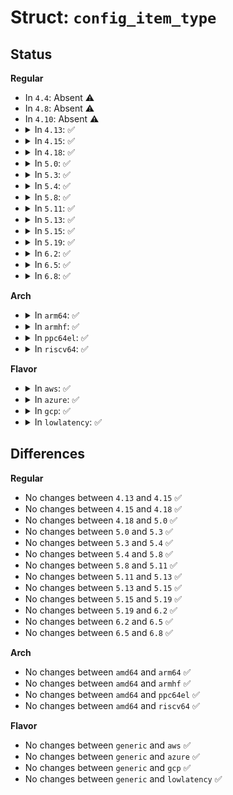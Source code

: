 # Struct: <code>config_item_type</code>

## Status
<b>Regular</b>
<ul>
<li>
In <code>4.4</code>: Absent ⚠️
</li>
<li>
In <code>4.8</code>: Absent ⚠️
</li>
<li>
In <code>4.10</code>: Absent ⚠️
</li>
<li>
<details>
<summary>In <code>4.13</code>: ✅</summary>

```c
struct config_item_type {
    struct module *ct_owner;
    struct configfs_item_operations *ct_item_ops;
    struct configfs_group_operations *ct_group_ops;
    struct configfs_attribute **ct_attrs;
    struct configfs_bin_attribute **ct_bin_attrs;
};
```
</details>
</li>
<li>
<details>
<summary>In <code>4.15</code>: ✅</summary>

```c
struct config_item_type {
    struct module *ct_owner;
    struct configfs_item_operations *ct_item_ops;
    struct configfs_group_operations *ct_group_ops;
    struct configfs_attribute **ct_attrs;
    struct configfs_bin_attribute **ct_bin_attrs;
};
```
</details>
</li>
<li>
<details>
<summary>In <code>4.18</code>: ✅</summary>

```c
struct config_item_type {
    struct module *ct_owner;
    struct configfs_item_operations *ct_item_ops;
    struct configfs_group_operations *ct_group_ops;
    struct configfs_attribute **ct_attrs;
    struct configfs_bin_attribute **ct_bin_attrs;
};
```
</details>
</li>
<li>
<details>
<summary>In <code>5.0</code>: ✅</summary>

```c
struct config_item_type {
    struct module *ct_owner;
    struct configfs_item_operations *ct_item_ops;
    struct configfs_group_operations *ct_group_ops;
    struct configfs_attribute **ct_attrs;
    struct configfs_bin_attribute **ct_bin_attrs;
};
```
</details>
</li>
<li>
<details>
<summary>In <code>5.3</code>: ✅</summary>

```c
struct config_item_type {
    struct module *ct_owner;
    struct configfs_item_operations *ct_item_ops;
    struct configfs_group_operations *ct_group_ops;
    struct configfs_attribute **ct_attrs;
    struct configfs_bin_attribute **ct_bin_attrs;
};
```
</details>
</li>
<li>
<details>
<summary>In <code>5.4</code>: ✅</summary>

```c
struct config_item_type {
    struct module *ct_owner;
    struct configfs_item_operations *ct_item_ops;
    struct configfs_group_operations *ct_group_ops;
    struct configfs_attribute **ct_attrs;
    struct configfs_bin_attribute **ct_bin_attrs;
};
```
</details>
</li>
<li>
<details>
<summary>In <code>5.8</code>: ✅</summary>

```c
struct config_item_type {
    struct module *ct_owner;
    struct configfs_item_operations *ct_item_ops;
    struct configfs_group_operations *ct_group_ops;
    struct configfs_attribute **ct_attrs;
    struct configfs_bin_attribute **ct_bin_attrs;
};
```
</details>
</li>
<li>
<details>
<summary>In <code>5.11</code>: ✅</summary>

```c
struct config_item_type {
    struct module *ct_owner;
    struct configfs_item_operations *ct_item_ops;
    struct configfs_group_operations *ct_group_ops;
    struct configfs_attribute **ct_attrs;
    struct configfs_bin_attribute **ct_bin_attrs;
};
```
</details>
</li>
<li>
<details>
<summary>In <code>5.13</code>: ✅</summary>

```c
struct config_item_type {
    struct module *ct_owner;
    struct configfs_item_operations *ct_item_ops;
    struct configfs_group_operations *ct_group_ops;
    struct configfs_attribute **ct_attrs;
    struct configfs_bin_attribute **ct_bin_attrs;
};
```
</details>
</li>
<li>
<details>
<summary>In <code>5.15</code>: ✅</summary>

```c
struct config_item_type {
    struct module *ct_owner;
    struct configfs_item_operations *ct_item_ops;
    struct configfs_group_operations *ct_group_ops;
    struct configfs_attribute **ct_attrs;
    struct configfs_bin_attribute **ct_bin_attrs;
};
```
</details>
</li>
<li>
<details>
<summary>In <code>5.19</code>: ✅</summary>

```c
struct config_item_type {
    struct module *ct_owner;
    struct configfs_item_operations *ct_item_ops;
    struct configfs_group_operations *ct_group_ops;
    struct configfs_attribute **ct_attrs;
    struct configfs_bin_attribute **ct_bin_attrs;
};
```
</details>
</li>
<li>
<details>
<summary>In <code>6.2</code>: ✅</summary>

```c
struct config_item_type {
    struct module *ct_owner;
    struct configfs_item_operations *ct_item_ops;
    struct configfs_group_operations *ct_group_ops;
    struct configfs_attribute **ct_attrs;
    struct configfs_bin_attribute **ct_bin_attrs;
};
```
</details>
</li>
<li>
<details>
<summary>In <code>6.5</code>: ✅</summary>

```c
struct config_item_type {
    struct module *ct_owner;
    struct configfs_item_operations *ct_item_ops;
    struct configfs_group_operations *ct_group_ops;
    struct configfs_attribute **ct_attrs;
    struct configfs_bin_attribute **ct_bin_attrs;
};
```
</details>
</li>
<li>
<details>
<summary>In <code>6.8</code>: ✅</summary>

```c
struct config_item_type {
    struct module *ct_owner;
    struct configfs_item_operations *ct_item_ops;
    struct configfs_group_operations *ct_group_ops;
    struct configfs_attribute **ct_attrs;
    struct configfs_bin_attribute **ct_bin_attrs;
};
```
</details>
</li>
</ul>
<b>Arch</b>
<ul>
<li>
<details>
<summary>In <code>arm64</code>: ✅</summary>

```c
struct config_item_type {
    struct module *ct_owner;
    struct configfs_item_operations *ct_item_ops;
    struct configfs_group_operations *ct_group_ops;
    struct configfs_attribute **ct_attrs;
    struct configfs_bin_attribute **ct_bin_attrs;
};
```
</details>
</li>
<li>
<details>
<summary>In <code>armhf</code>: ✅</summary>

```c
struct config_item_type {
    struct module *ct_owner;
    struct configfs_item_operations *ct_item_ops;
    struct configfs_group_operations *ct_group_ops;
    struct configfs_attribute **ct_attrs;
    struct configfs_bin_attribute **ct_bin_attrs;
};
```
</details>
</li>
<li>
<details>
<summary>In <code>ppc64el</code>: ✅</summary>

```c
struct config_item_type {
    struct module *ct_owner;
    struct configfs_item_operations *ct_item_ops;
    struct configfs_group_operations *ct_group_ops;
    struct configfs_attribute **ct_attrs;
    struct configfs_bin_attribute **ct_bin_attrs;
};
```
</details>
</li>
<li>
<details>
<summary>In <code>riscv64</code>: ✅</summary>

```c
struct config_item_type {
    struct module *ct_owner;
    struct configfs_item_operations *ct_item_ops;
    struct configfs_group_operations *ct_group_ops;
    struct configfs_attribute **ct_attrs;
    struct configfs_bin_attribute **ct_bin_attrs;
};
```
</details>
</li>
</ul>
<b>Flavor</b>
<ul>
<li>
<details>
<summary>In <code>aws</code>: ✅</summary>

```c
struct config_item_type {
    struct module *ct_owner;
    struct configfs_item_operations *ct_item_ops;
    struct configfs_group_operations *ct_group_ops;
    struct configfs_attribute **ct_attrs;
    struct configfs_bin_attribute **ct_bin_attrs;
};
```
</details>
</li>
<li>
<details>
<summary>In <code>azure</code>: ✅</summary>

```c
struct config_item_type {
    struct module *ct_owner;
    struct configfs_item_operations *ct_item_ops;
    struct configfs_group_operations *ct_group_ops;
    struct configfs_attribute **ct_attrs;
    struct configfs_bin_attribute **ct_bin_attrs;
};
```
</details>
</li>
<li>
<details>
<summary>In <code>gcp</code>: ✅</summary>

```c
struct config_item_type {
    struct module *ct_owner;
    struct configfs_item_operations *ct_item_ops;
    struct configfs_group_operations *ct_group_ops;
    struct configfs_attribute **ct_attrs;
    struct configfs_bin_attribute **ct_bin_attrs;
};
```
</details>
</li>
<li>
<details>
<summary>In <code>lowlatency</code>: ✅</summary>

```c
struct config_item_type {
    struct module *ct_owner;
    struct configfs_item_operations *ct_item_ops;
    struct configfs_group_operations *ct_group_ops;
    struct configfs_attribute **ct_attrs;
    struct configfs_bin_attribute **ct_bin_attrs;
};
```
</details>
</li>
</ul>

## Differences
<b>Regular</b>
<ul>
<li>
No changes between <code>4.13</code> and <code>4.15</code> ✅
</li>
<li>
No changes between <code>4.15</code> and <code>4.18</code> ✅
</li>
<li>
No changes between <code>4.18</code> and <code>5.0</code> ✅
</li>
<li>
No changes between <code>5.0</code> and <code>5.3</code> ✅
</li>
<li>
No changes between <code>5.3</code> and <code>5.4</code> ✅
</li>
<li>
No changes between <code>5.4</code> and <code>5.8</code> ✅
</li>
<li>
No changes between <code>5.8</code> and <code>5.11</code> ✅
</li>
<li>
No changes between <code>5.11</code> and <code>5.13</code> ✅
</li>
<li>
No changes between <code>5.13</code> and <code>5.15</code> ✅
</li>
<li>
No changes between <code>5.15</code> and <code>5.19</code> ✅
</li>
<li>
No changes between <code>5.19</code> and <code>6.2</code> ✅
</li>
<li>
No changes between <code>6.2</code> and <code>6.5</code> ✅
</li>
<li>
No changes between <code>6.5</code> and <code>6.8</code> ✅
</li>
</ul>
<b>Arch</b>
<ul>
<li>
No changes between <code>amd64</code> and <code>arm64</code> ✅
</li>
<li>
No changes between <code>amd64</code> and <code>armhf</code> ✅
</li>
<li>
No changes between <code>amd64</code> and <code>ppc64el</code> ✅
</li>
<li>
No changes between <code>amd64</code> and <code>riscv64</code> ✅
</li>
</ul>
<b>Flavor</b>
<ul>
<li>
No changes between <code>generic</code> and <code>aws</code> ✅
</li>
<li>
No changes between <code>generic</code> and <code>azure</code> ✅
</li>
<li>
No changes between <code>generic</code> and <code>gcp</code> ✅
</li>
<li>
No changes between <code>generic</code> and <code>lowlatency</code> ✅
</li>
</ul>
